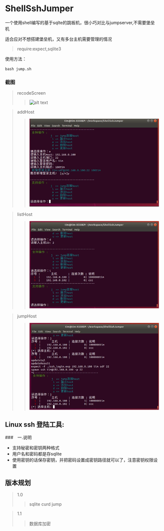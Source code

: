 # ShellSshJumper
一个使用shell编写的基于sqlte的跳板机，很小巧对比与jumpserver,不需要堡垒机

适合应对不想搭建堡垒机，又有多台主机需要管理的情况

>require:expect,sqlite3

使用方法：

` bash jump.sh  `

### 截图

>recodeScreen
>>![alt text](img/recodeScreen.gif)

>addHost
>>![addHost](img/addHost.png)

>listHost
>>![listHost](img/listHost.png)

>jumpHost
>>![jumpHost](img/jumpHost.png)


## Linux ssh 登陆工具:

###　一.说明
- 支持秘密和密钥两种格式
- 用户名和密码都是存sqlite
- 使用密钥的话保存密钥，并把密码设置成密钥路径就可以了，注意密钥权限设置

## 版本规划
>1.0
>> sqlite curd jump

>1.1
>>数据库加密
